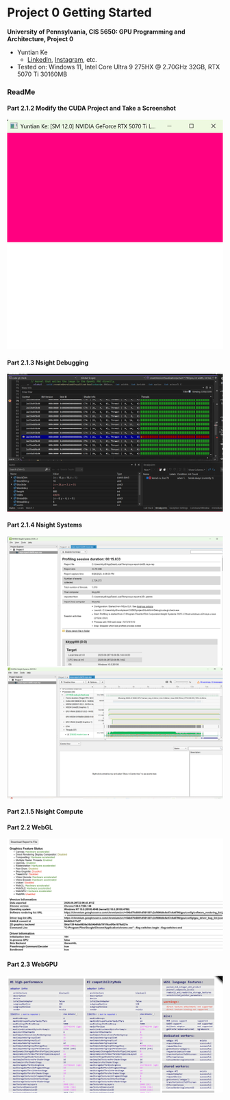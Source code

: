 Project 0 Getting Started
====================

**University of Pennsylvania, CIS 5650: GPU Programming and Architecture, Project 0**

* Yuntian Ke
  * [LinkedIn](https://urldefense.com/v3/__https://www.linkedin.com/in/yuntian-ke-8ab193325?utm_source=share&utm_campaign=share_via&utm_content=profile&utm_medium=ios_app__;!!IBzWLUs!XF_cqYOkoYCLhPB4j_1fO-vLz7gE8oxH1XFrDQvgnz45LYUaaZ6ENvIEPyLelBbvZ6rujEFLVF-QcgYX$), [Instagram](https://www.instagram.com/kwyzzt?igsh=NTc4MTIwNjQ2YQ%3D%3D&utm_source=qr), etc.
* Tested on: Windows 11, Intel Core Ultra 9 275HX @ 2.70GHz 32GB, RTX 5070 Ti 30160MB 

### ReadMe

#### Part 2.1.2 Modify the CUDA Project and Take a Screenshot
![Window with title bar](/images/2-1-2.png)

#### Part 2.1.3 Nsight Debugging
![Autos Window and the Wrap Info](/images/2-1-3.png)

#### Part 2.1.4 Nsight Systems
![Analysis Summary](/images/summary.png)
![Timeline](/images/timeline.png)

#### Part 2.1.5 Nsight Compute

#### Part 2.2 WebGL
![WebGL status](/images/chrome_gpu.png)

#### Part 2.3 WebGPU
![](/images/webgpu.png)